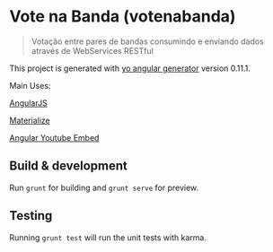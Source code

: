 # Vote na Banda (votenabanda)
> Votação entre pares de bandas consumindo e enviando dados através de WebServices RESTful

This project is generated with [yo angular generator](https://github.com/yeoman/generator-angular)
version 0.11.1.

Main Uses:

[AngularJS](https://github.com/angular/angular)

[Materialize](https://github.com/Dogfalo/materialize)

[Angular Youtube Embed](https://github.com/brandly/angular-youtube-embed)

## Build & development

Run `grunt` for building and `grunt serve` for preview.

## Testing

Running `grunt test` will run the unit tests with karma.
